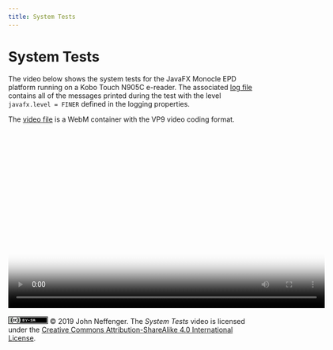 ```yaml
---
title: System Tests
---
```


# System Tests

The video below shows the system tests for the JavaFX Monocle EPD platform running on a Kobo Touch N905C e-reader. The associated [log file](logs/test-2019-03-22.log) contains all of the messages printed during the test with the level `javafx.level = FINER` defined in the logging properties.

The [video file](videos/test-2019-03-22.webm "Download") is a WebM container with the VP9 video coding format.

<video src="videos/test-2019-03-22.webm" poster="images/test-2019-03-22-360.png" width="640" height="360" controls>
<p><em>To watch the video here, your browser must support the WebM format with VP9 encoding.</em></p>
</video>

[![CC BY-SA 4.0](images/by-sa.png)](http://creativecommons.org/licenses/by-sa/4.0/) © 2019 John Neffenger. The *System Tests* video is licensed under the [Creative Commons Attribution-ShareAlike 4.0 International License](http://creativecommons.org/licenses/by-sa/4.0/).
